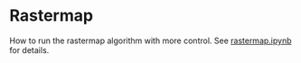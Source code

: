 # Rastermap
How to run the rastermap algorithm with more control.
See [rastermap.ipynb](rastermap.ipynb) for details.